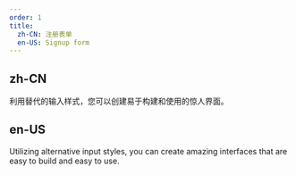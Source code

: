 ```yaml
---
order: 1
title:
  zh-CN: 注册表单
  en-US: Signup form
---
```


## zh-CN

利用替代的输入样式，您可以创建易于构建和使用的惊人界面。

## en-US

Utilizing alternative input styles, you can create amazing interfaces that are easy to build and easy to use.
